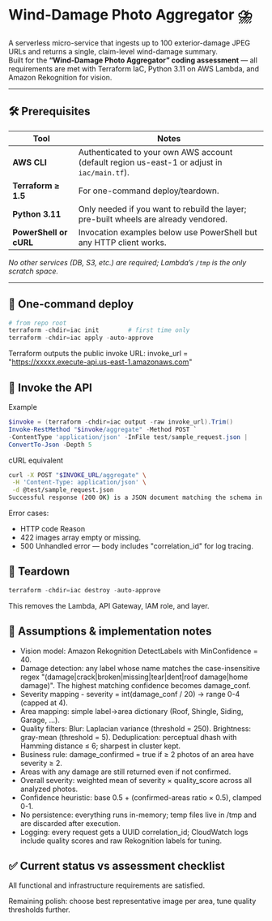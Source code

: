 # Wind-Damage Photo Aggregator ⛈️

A serverless micro-service that ingests up to 100 exterior-damage JPEG URLs and returns a single, claim-level wind-damage summary.  
Built for the **“Wind-Damage Photo Aggregator” coding assessment** — all requirements are met with Terraform IaC, Python 3.11 on AWS Lambda, and Amazon Rekognition for vision.

---

## 🛠️ Prerequisites

| Tool                   | Notes                                                                                        |
| ---------------------- | -------------------------------------------------------------------------------------------- |
| **AWS CLI**            | Authenticated to your own AWS account (default region us-east-1 or adjust in `iac/main.tf`). |
| **Terraform ≥ 1.5**    | For one-command deploy/teardown.                                                             |
| **Python 3.11**        | Only needed if you want to rebuild the layer; pre-built wheels are already vendored.         |
| **PowerShell or cURL** | Invocation examples below use PowerShell but any HTTP client works.                          |

_No other services (DB, S3, etc.) are required; Lambda’s `/tmp` is the only scratch space._

---

## 🚀 One-command deploy

```powershell
# from repo root
terraform -chdir=iac init        # first time only
terraform -chdir=iac apply -auto-approve
```

Terraform outputs the public invoke URL:
invoke_url = "https://xxxxx.execute-api.us-east-1.amazonaws.com"

## 📡 Invoke the API

Example

```powershell
$invoke = (terraform -chdir=iac output -raw invoke_url).Trim()
Invoke-RestMethod "$invoke/aggregate" -Method POST `
-ContentType 'application/json' -InFile test/sample_request.json |
ConvertTo-Json -Depth 5
```

cURL equivalent

```bash
curl -X POST "$INVOKE_URL/aggregate" \
 -H 'Content-Type: application/json' \
 -d @test/sample_request.json
Successful response (200 OK) is a JSON document matching the schema in test/sample_response.json.
```

Error cases:

- HTTP code Reason
- 422 images array empty or missing.
- 500 Unhandled error — body includes "correlation_id" for log tracing.

## 🧹 Teardown

```powershell
terraform -chdir=iac destroy -auto-approve
```

This removes the Lambda, API Gateway, IAM role, and layer.

## 📖 Assumptions & implementation notes

- Vision model: Amazon Rekognition DetectLabels with MinConfidence = 40.
- Damage detection: any label whose name matches the case-insensitive regex
  "(damage|crack|broken|missing|tear|dent|roof damage|home damage)".
  The highest matching confidence becomes damage_conf.
- Severity mapping - severity = int(damage_conf / 20) → range 0-4 (capped at 4).
- Area mapping: simple label→area dictionary (Roof, Shingle, Siding, Garage, …).
- Quality filters:
  Blur: Laplacian variance (threshold = 250).
  Brightness: gray-mean (threshold = 5).
  Deduplication: perceptual dhash with Hamming distance ≤ 6; sharpest in cluster kept.
- Business rule: damage_confirmed = true if ≥ 2 photos of an area have severity ≥ 2.
- Areas with any damage are still returned even if not confirmed.
- Overall severity: weighted mean of severity × quality_score across all analyzed photos.
- Confidence heuristic: base 0.5 + (confirmed-areas ratio × 0.5), clamped 0-1.
- No persistence: everything runs in-memory; temp files live in /tmp and are discarded after execution.
- Logging: every request gets a UUID correlation_id; CloudWatch logs include quality scores and raw Rekognition labels for tuning.

## ✅ Current status vs assessment checklist

All functional and infrastructure requirements are satisfied.

Remaining polish: choose best representative image per area, tune quality thresholds further.
